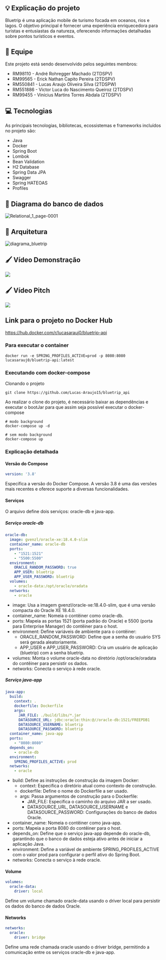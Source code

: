 ## 💡 Explicação do projeto

Bluetrip é uma aplicação mobile de turismo focada em oceanos, rios e lagos. O objetivo principal é fornecer uma experiência enriquecedora para turistas e entusiastas da natureza, oferecendo informações detalhadas sobre pontos turísticos e eventos.

## 👥 Equipe

Este projeto está sendo desenvolvido pelos seguintes membros:

- RM98110 - André Rohregger Machado (2TDSPV)
- RM99565 - Erick Nathan Capito Pereira (2TDSPV)
- RM550841 - Lucas Araujo Oliveira Silva (2TDSPW)
- RM551886 - Victor Luca do Nascimento Queiroz (2TDSPV)
- RM99455 - Vinícius Martins Torres Abdala (2TDSPV)

## 💻 Tecnologias

As principais tecnologias, bibliotecas, ecossistemas e frameworks incluídos no projeto são:

- Java
- Docker
- Spring Boot
- Lombok
- Bean Validation
- H2 Database
- Spring Data JPA
- Swagger
- Spring HATEOAS
- Profiles

## 🎲 Diagrama do banco de dados

![Relational_1_page-0001](https://github.com/Lucas-Araujo15/bluetrip_api/assets/82396035/bc6150fc-612a-46f7-842d-c52b999af2cf)

## 👷 Arquitetura
![diagrama_bluetrip](https://github.com/Lucas-Araujo15/bluetrip_api/assets/82396035/6151e558-d304-4405-926c-ee646f2a4d9d)

## 🖌️ Vídeo Demonstração
[![](https://img.youtube.com/vi/VlPLWYjzv_c/0.jpg)](https://youtu.be/VlPLWYjzv_c?si=7-stVhuEgJhBblHT)

## 🖌️ Vídeo Pitch
[![](https://img.youtube.com/vi/PFT-OPEi9ig/0.jpg)](https://youtu.be/PFT-OPEi9ig?si=uF5jv1HTekA8B9wc)

## Link para o projeto no Docker Hub

https://hub.docker.com/r/lucasarauj0/bluetrip-api

### Para executar o container
```
docker run -e SPRING_PROFILES_ACTIVE=prod -p 8080:8080 lucasarauj0/bluetrip-api:latest
```

### Executando com docker-compose

Clonando o projeto
```
git clone https://github.com/Lucas-Araujo15/bluetrip_api
```

Ao realizar o clone do projeto, é necessário baixar as dependências e executar o bootJar para que assim seja possível executar o docker-compose

```
# modo background
docker-compose up -d
```
```
# sem modo background
docker-compose up
```

### Explicação detalhada

#### Versão do Compose
```yml
version: '3.8'
```
Especifica a versão do Docker Compose. A versão 3.8 é uma das versões mais recentes e oferece suporte a diversas funcionalidades.

#### Serviços
O arquivo define dois serviços: oracle-db e java-app.

##### Serviço oracle-db
```yml
oracle-db:
  image: gvenzl/oracle-xe:18.4.0-slim
  container_name: oracle-db
  ports:
    - "1521:1521"
    - "5500:5500"
  environment:
    ORACLE_RANDOM_PASSWORD: true
    APP_USER: bluetrip
    APP_USER_PASSWORD: bluetrip
  volumes:
    - oracle-data:/opt/oracle/oradata
  networks:
    - oracle
```
- image: Usa a imagem gvenzl/oracle-xe:18.4.0-slim, que é uma versão compacta do Oracle XE 18.4.0.
- container_name: Nomeia o contêiner como oracle-db.
- ports: Mapeia as portas 1521 (porta padrão do Oracle) e 5500 (porta para Enterprise Manager) do contêiner para o host.
- environment: Define variáveis de ambiente para o contêiner:
  - ORACLE_RANDOM_PASSWORD: Define que a senha do usuário SYS será gerada aleatoriamente.
  - APP_USER e APP_USER_PASSWORD: Cria um usuário de aplicação (bluetrip) com a senha bluetrip.
- volumes: Monta o volume oracle-data no diretório /opt/oracle/oradata do contêiner para persistir os dados.
- networks: Conecta o serviço à rede oracle.

##### Serviço java-app
```yml
java-app:
  build:
    context: .
    dockerfile: Dockerfile
    args:
      JAR_FILE: ./build/libs/*.jar
      DATASOURCE_URL: jdbc:oracle:thin:@//oracle-db:1521/FREEPDB1
      DATASOURCE_USERNAME: bluetrip
      DATASOURCE_PASSWORD: bluetrip
  container_name: java-app
  ports:
    - "8080:8080"
  depends_on:
    - oracle-db
  environment:
    SPRING_PROFILES_ACTIVE: prod
  networks:
    - oracle
```

- build: Define as instruções de construção da imagem Docker:
  - context: Especifica o diretório atual como contexto de construção.
  - dockerfile: Define o nome do Dockerfile a ser usado.
  - args: Passa argumentos de construção para o Dockerfile:
    - JAR_FILE: Especifica o caminho do arquivo JAR a ser usado.
    - DATASOURCE_URL, DATASOURCE_USERNAME e DATASOURCE_PASSWORD: Configurações do banco de dados Oracle.
- container_name: Nomeia o contêiner como java-app.
- ports: Mapeia a porta 8080 do contêiner para o host.
- depends_on: Define que o serviço java-app depende do oracle-db, garantindo que o banco de dados esteja ativo antes de iniciar a aplicação Java.
- environment: Define a variável de ambiente SPRING_PROFILES_ACTIVE com o valor prod para configurar o perfil ativo do Spring Boot.
- networks: Conecta o serviço à rede oracle.

#### Volume

```yml
volumes:
  oracle-data:
    driver: local
```
Define um volume chamado oracle-data usando o driver local para persistir os dados do banco de dados Oracle.

#### Networks

```yml
networks:
  oracle:
    driver: bridge
```
Define uma rede chamada oracle usando o driver bridge, permitindo a comunicação entre os serviços oracle-db e java-app.
